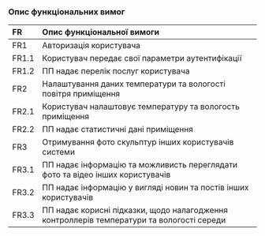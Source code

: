 ### Опис функціональних вимог


|FR     |Опис функціональної вимоги|
|:-     |:-                        |
|FR1    |Авторизація користувача   |
|FR1.1  |Користувач передає свої параметри аутентифікації |
|FR1.2  |ПП надає перелік послуг користувача |
|FR2    |Налаштування даних температури та вологості повітря приміщення |
|FR2.1  |Користувач налаштовує температуру та вологость приміщення |
|FR2.2  |ПП надає статистичні дані приміщення |
|FR3    |Отримування фото скульптур інших користувачів системи |
|FR3.1  |ПП надає інформацію та можливисть переглядати фото та відео інших користувачів|
|FR3.2  |ПП надає інформацію у вигляді новин та постів інших користувачів |
|FR3.3  |ПП надає корисні підказки, щодо налагодження контроллерів температури та вологості середи|
